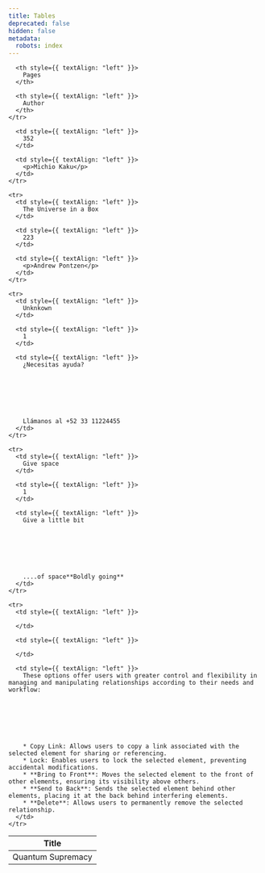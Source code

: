 ```yaml
---
title: Tables
deprecated: false
hidden: false
metadata:
  robots: index
---
```

<Table align={["left","left","left"]}>
  <thead>
    <tr>
      <th style={{ textAlign: "left" }}>
        Title
      </th>

      <th style={{ textAlign: "left" }}>
        Pages
      </th>

      <th style={{ textAlign: "left" }}>
        Author
      </th>
    </tr>
  </thead>

  <tbody>
    <tr>
      <td style={{ textAlign: "left" }}>
        Quantum Supremacy
      </td>

      <td style={{ textAlign: "left" }}>
        352
      </td>

      <td style={{ textAlign: "left" }}>
        <p>Michio Kaku</p>
      </td>
    </tr>

    <tr>
      <td style={{ textAlign: "left" }}>
        The Universe in a Box
      </td>

      <td style={{ textAlign: "left" }}>
        223
      </td>

      <td style={{ textAlign: "left" }}>
        <p>Andrew Pontzen</p>
      </td>
    </tr>

    <tr>
      <td style={{ textAlign: "left" }}>
        Unknkown
      </td>

      <td style={{ textAlign: "left" }}>
        1
      </td>

      <td style={{ textAlign: "left" }}>
        ¿Necesitas ayuda?







        Llámanos al +52 33 11224455
      </td>
    </tr>

    <tr>
      <td style={{ textAlign: "left" }}>
        Give space
      </td>

      <td style={{ textAlign: "left" }}>
        1
      </td>

      <td style={{ textAlign: "left" }}>
        Give a little bit







        ....of space**Boldly going**
      </td>
    </tr>

    <tr>
      <td style={{ textAlign: "left" }}>

      </td>

      <td style={{ textAlign: "left" }}>

      </td>

      <td style={{ textAlign: "left" }}>
        These options offer users with greater control and flexibility in managing and manipulating relationships according to their needs and workflow:







        * Copy Link: Allows users to copy a link associated with the selected element for sharing or referencing.
        * Lock: Enables users to lock the selected element, preventing accidental modifications.
        * **Bring to Front**: Moves the selected element to the front of other elements, ensuring its visibility above others.
        * **Send to Back**: Sends the selected element behind other elements, placing it at the back behind interfering elements.
        * **Delete**: Allows users to permanently remove the selected relationship.
      </td>
    </tr>
  </tbody>
</Table>